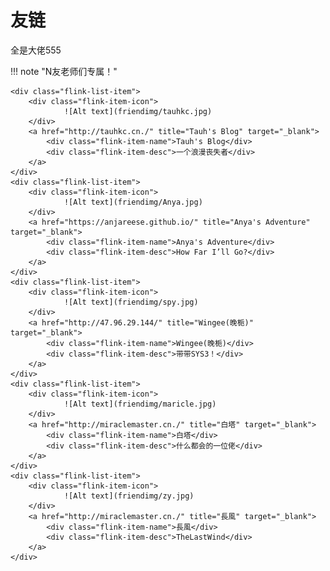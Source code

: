 # 友链



全是大佬555

!!! note "N友老师们专属！"

    <div class="flink-list-item">
        <div class="flink-item-icon">
                ![Alt text](friendimg/tauhkc.jpg)
        </div>
        <a href="http://tauhkc.cn./" title="Tauh's Blog" target="_blank">
            <div class="flink-item-name">Tauh's Blog</div>
            <div class="flink-item-desc">一个浪漫丧失者</div>
        </a>
    </div>
    <div class="flink-list-item">
        <div class="flink-item-icon">
                ![Alt text](friendimg/Anya.jpg)
        </div>
        <a href="https://anjareese.github.io/" title="Anya's Adventure" target="_blank">
            <div class="flink-item-name">Anya's Adventure</div>
            <div class="flink-item-desc">How Far I’ll Go?</div>
        </a>
    </div>
    <div class="flink-list-item">
        <div class="flink-item-icon">
                ![Alt text](friendimg/spy.jpg)
        </div>
        <a href="http://47.96.29.144/" title="Wingee(晚栀)" target="_blank">
            <div class="flink-item-name">Wingee(晚栀)</div>
            <div class="flink-item-desc">带带SYS3！</div>
        </a>
    </div>
    <div class="flink-list-item">
        <div class="flink-item-icon">
                ![Alt text](friendimg/maricle.jpg)
        </div>
        <a href="http://miraclemaster.cn./" title="白塔" target="_blank">
            <div class="flink-item-name">白塔</div>
            <div class="flink-item-desc">什么都会的一位佬</div>
        </a>
    </div>
    <div class="flink-list-item">
        <div class="flink-item-icon">
                ![Alt text](friendimg/zy.jpg)
        </div>
        <a href="http://miraclemaster.cn./" title="長風" target="_blank">
            <div class="flink-item-name">長風</div>
            <div class="flink-item-desc">TheLastWind</div>
        </a>
    </div>

